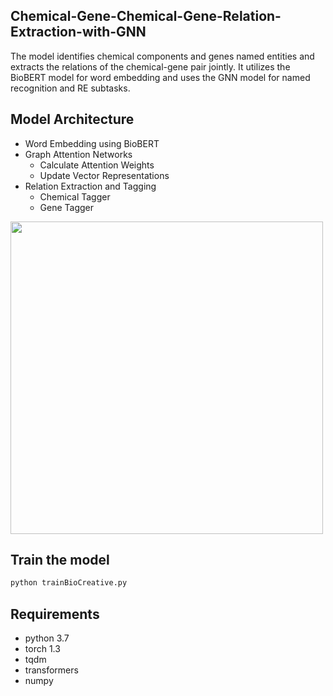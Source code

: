 ## Chemical-Gene-Chemical-Gene-Relation-Extraction-with-GNN

The model identifies chemical components and genes named entities and extracts the relations of the chemical-gene pair jointly. It utilizes the BioBERT model for word embedding and uses the GNN model for named recognition and RE subtasks. 

## Model Architecture

- Word Embedding using BioBERT
- Graph Attention Networks
    -  Calculate Attention Weights
    -  Update Vector Representations
- Relation Extraction and Tagging
    - Chemical Tagger
    - Gene Tagger 

<img src="https://user-images.githubusercontent.com/59030870/197599628-e47f1ec4-34a2-4aa0-ac7b-c5c11d9c5568.png" 
     width="500" 
     height="500"
   />


## Train the model

```sh
python trainBioCreative.py
```


## Requirements

  - python 3.7
  - torch 1.3
  - tqdm
  - transformers
  - numpy

